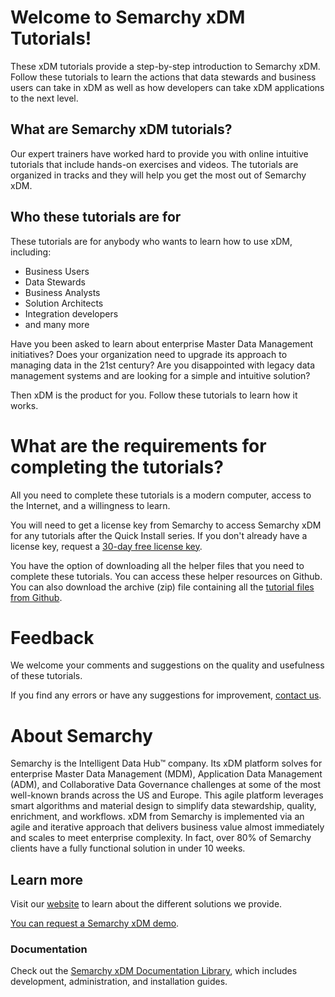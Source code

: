 # Welcome to Semarchy xDM Tutorials!

These xDM tutorials provide a step-by-step introduction to Semarchy xDM. Follow these tutorials to learn the actions that data stewards and business users can take in xDM as well as how developers can take xDM applications to the next level.

## What are Semarchy xDM tutorials?
Our expert trainers have worked hard to provide you with online intuitive tutorials that include hands-on exercises and videos. The tutorials are organized in tracks and they will help you get the most out of Semarchy xDM.

## Who these tutorials are for
These tutorials are for anybody who wants to learn how to use xDM, including:
* Business Users
* Data Stewards
* Business Analysts
* Solution Architects
* Integration developers
* and many more

Have you been asked to learn about enterprise Master Data Management initiatives? Does your organization need to upgrade its approach to managing data in the 21st century? Are you disappointed with legacy data management systems and are looking for a simple and intuitive solution?

Then xDM is the product for you. Follow these tutorials to learn how it works.

# What are the requirements for completing the tutorials?
All you need to complete these tutorials is a modern computer, access to the Internet, and a willingness to learn.

You will need to get a license key from Semarchy to access Semarchy xDM for any tutorials after the Quick Install series. If you don't already have a license key, request a [30-day free license key](https://www.semarchy.com/free-trial/).

You have the option of downloading all the helper files that you need to complete these tutorials. You can access these helper resources on Github. You can also download the archive (zip) file containing all the [tutorial files from Github](https://github.com/semarchy/xdm-tutorials/archive/master.zip).

# Feedback
We welcome your comments and suggestions on the quality and usefulness of these tutorials.

If you find any errors or have any suggestions for improvement, [contact us](https://www.semarchy.com/support/).

# About Semarchy
Semarchy is the Intelligent Data Hub™ company. Its xDM platform solves for enterprise Master
Data Management (MDM), Application Data Management (ADM), and Collaborative Data
Governance challenges at some of the most well-known brands across the US and Europe. This
agile platform leverages smart algorithms and material design to simplify data stewardship,
quality, enrichment, and workflows. xDM from Semarchy is implemented via an agile and iterative
approach that delivers business value almost immediately and scales to meet enterprise
complexity. In fact, over 80% of Semarchy clients have a fully functional solution in under 10
weeks.

## Learn more
Visit our [website](https://www.semarchy.com/) to learn about the different solutions we provide.

[You can request a Semarchy xDM demo](https://www.semarchy.com/demo/).

### Documentation
Check out the [Semarchy xDM Documentation Library](https://www.semarchy.com/master-data-management-documentation/), which includes development, administration, and installation guides.

